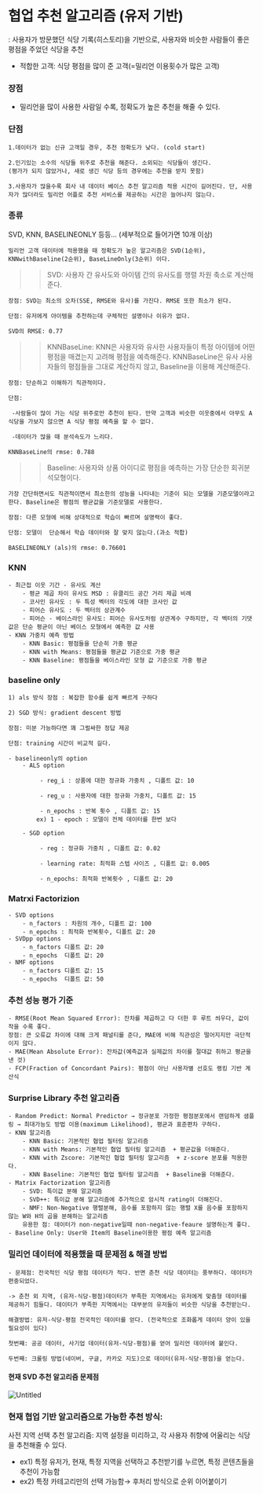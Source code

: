 # 협업 추천 알고리즘 (유저 기반) 
: 사용자가 방문했던 식당 기록(히스토리)을 기반으로, 사용자와 비슷한 사람들이 좋은 평점을 주었던 식당을 추천
* 적합한 고객: 식당 평점을 많이 준 고객(=밀리언 이용횟수가 많은 고객)
### 장점
-  밀리언을 많이 사용한 사람일 수록, 정확도가 높은 추천을 해줄 수 있다.
### 단점
    
    1.데이터가 없는 신규 고객일 경우, 추천 정확도가 낮다. (cold start)
    
    2.인기있는 소수의 식당들 위주로 추천을 해준다. 소외되는 식당들이 생긴다.
    (평가가 되지 않았거나, 새로 생긴 식당 등의 경우에는 추천을 받지 못함)
    
    3.사용자가 많을수록 회사 내 데이터 베이스 추천 알고리즘 적용 시간이 길어진다. 단, 사용자가 많더라도 밀리언 어플로 추천 서비스를 제공하는 시간은 늘어나지 않는다.
 ### 종류
  SVD, KNN, BASELINEONLY 등등… (세부적으로 들어가면 10개 이상)
    
    밀리언 고객 데이터에 적용했을 때 정확도가 높은 알고리즘은 SVD(1순위), KNNwithBaseline(2순위), BaseLineOnly(3순위) 이다.
  >> SVD: 사용자 간 유사도와 아이템 간의 유사도를 행렬 차원 축소로 계산해준다.
    
    장점: SVD는 최소의 오차(SSE, RMSE와 유사)를 가진다. RMSE 또한 최소가 된다.
    
    단점: 유저에게 아이템을 추천하는데 구체적인 설명이나 이유가 없다. 
    
    SVD의 RMSE: 0.77 
    
>> KNNBaseLine: KNN은 사용자와 유사한 사용자들이 특정 아이템에 어떤 평점을 매겼는지 고려해 평점을 예측해준다. KNNBaseLine은 유사 사용자들의 평점들을 그대로 계산하지 않고,  Baseline을 이용해 계산해준다.
    
    장점: 단순하고 이해하기 직관적이다.
    
    단점:
    
     -사람들이 많이 가는 식당 위주로만 추천이 된다. 만약 고객과 비슷한 이웃중에서 아무도 A 식당을 가보지 않으면 A 식당 평점 예측을 할 수 없다.
    
     -데이터가 많을 때 분석속도가 느리다.
    
    KNNBaseLine의 rmse: 0.788
    
>> Baseline:  사용자와 상품 아이디로 평점을 예측하는 가장 단순한 회귀분석모형이다.
    
    가장 간단하면서도 직관적이면서 최소한의 성능을 나타내는 기준이 되는 모델을 기준모델이라고 한다. Baseline은 평점의 평균값을 기준모델로 사용한다.
    
    장점: 다른 모형에 비해 상대적으로 학습이 빠르며 설명력이 좋다.
    
    단점: 모델이  단순해서 학습 데이터와 잘 맞지 않는다.(과소 적합)
    
    BASELINEONLY (als)의 rmse: 0.76601
    
  ### KNN

    - 최근접 이웃 기간 - 유사도 계산
        - 평균 제곱 차이 유사도 MSD : 유클리드 공간 거리 제곱 비례
        - 코사인 유사도 : 두 특성 벡터의 각도에 대한 코사인 값
        - 피어슨 유사도 : 두 벡터의 상관계수
        - 피어슨 - 베이스라인 유사도: 피어슨 유사도처럼 상관계수 구하지만, 각 벡터의 기댓값은 단순 평균이 아닌 베이스 모형에서 예측한 값 사용
    - KNN 가중치 예측 방법
        - KNN Basic: 평점들을 단순히 가중 평균
        - KNN with Means: 평점들을 평균값 기준으로 가중 평균
        - KNN Baseline: 평점들을 베이스라인 모형 값 기준으로 가중 평균


### baseline only

    1) als 방식 장점 : 복잡한 함수를 쉽게 빠르게 구하다 

    2) SGD 방식: gradient descent 방법

    장점: 미분 가능하다면 꽤 그럴싸한 정답 제공

    단점: training 시간이 비교적 길다.

    - baselineonly의 option
        - ALS option

             - reg_i : 상품에 대한 정규화 가중치 , 디폴트 값: 10

             - reg_u : 사용자에 대한 정규화 가중치, 디폴트 값: 15

             - n_epochs : 반복 횟수 , 디폴트 값: 15 
            ex) 1 - epoch : 모델이 전체 데이터를 한번 보다

        - SGD option

             - reg : 정규화 가중치 , 디폴트 값: 0.02

             - learning rate: 최적화 스텝 사이즈 , 디폴트 값: 0.005

             - n_epochs: 최적화 반복횟수 , 디폴트 값: 20


### Matrxi Factorizion

    - SVD options
        - n_factors : 차원의 개수, 디폴트 값: 100
        - n_epochs : 최적화 반복횟수, 디폴트 값: 20
    - SVDpp options
        - n_factors 디폴트 값: 20
        - n_epochs  디폴트 값: 20
    - NMF options
        - n_factors 디폴트 값: 15
        - n_epochs  디폴트 값: 50

### 추천 성능 평가 기준

    - RMSE(Root Mean Squared Error): 잔차를 제곱하고 다 더한 후 루트 씌우다, 값이 작을 수록 좋다.
    장점: 큰 오류값 차이에 대해 크게 패널티를 준다, MAE에 비해 직관성은 떨어지지만 극단적이지 않다.
    - MAE(Mean Absolute Error): 잔차값(예측값과 실제값의 차이를 절대값 취하고 평균을 낸 것)
    - FCP(Fraction of Concordant Pairs): 평점이 아닌 사용자별 선호도 랭킹 기반 계산식



### Surprise Library 추천 알고리즘

    - Random Predict: Normal Predictor → 정규분포 가정한 평점분포에서 랜덤하게 샘플링 → 최대가능도 방법 이용(maximum Likelihood), 평균과 표준편차 구하다.
    - KNN 알고리즘
        - KNN Basic: 기본적인 협업 필터링 알고리즘
        - KNN with Means: 기본적인 협업 필터링 알고리즘  + 평균값을 더해준다.
        - KNN with Zscore: 기본적인 협업 필터링 알고리즘  + z-score 분포를 적용한다.
        - KNN Baseline: 기본적인 협업 필터링 알고리즘  + Baseline을 더해준다.
    - Matrix Factorization 알고리즘
        - SVD: 특이값 분해 알고리즘
        - SVD++: 특이값 분해 알고리즘에 추가적으로 암시적 rating이 더해진다.
        - NMF: Non-Negative 행렬분해, 음수를 포함하지 않는 행렬 X를 음수를 포함하지 않는 W와 H의 곱을 분해하는 알고리즘 
        유용한 점: 데이터가 non-negative일때 non-negative-feaure 설명하는게 좋다.
    - Baseline Only: User와 Item의 Baseline이용한 평점 예측 알고리즘

    
 ### 밀리언 데이터에 적용했을 때 문제점 & 해결 방법
    
    - 문제점: 전국적인 식당 평점 데이터가 적다. 반면 춘천 식당 데이터는 풍부하다. 데이터가 편중되었다. 
    
    -> 춘천 외 지역, (유저-식당-평점)데이터가 부족한 지역에서는 유저에게 맞춤형 데이터를 제공하기 힘들다. 데이터가 부족한 지역에서는 대부분의 유저들이 비슷한 식당을 추천받는다.
    
    해결방법: 유저-식당-평점 전국적인 데이터를 얻다. (전국적으로 조화롭게 데이터 양이 있을 필요성이 있다)
    
    첫번쨰: 공공 데이터, 사기업 데이터(유저-식당-평점)를 얻어 밀리언 데이터에 붙인다.
    
    두번째: 크롤링 방법(네이버, 구글, 카카오 지도)으로 데이터(유저-식당-평점)을 얻는다.
 
#### 현재 SVD 추천 알고리즘 문제점 
![Untitled](https://user-images.githubusercontent.com/90318043/158060061-99570121-3601-4e7c-980f-44d04022544b.png)
  ### 현재 협업 기반 알고리즘으로 가능한 추천 방식:

사전 지역 선택 추천 알고리즘: 지역 설정을 미리하고, 각 사용자 취향에 어울리는 식당을 추천해줄 수 있다.
- ex1) 특정 유저가, 현재, 특정 지역을 선택하고 추천받기를 누르면, 특정 콘텐츠들을 추천이 가능함
- ex2) 특정 카테고리만의 선택 가능함→ 후처리 방식으로 순위 이어붙이기

